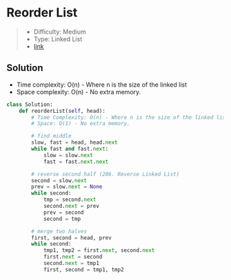 # Reorder List

> - Difficulty: Medium
> - Type: Linked List
> - [link](https://leetcode.com/problems/reorder-list/)

## Solution
- Time complexity: O(n) - Where n is the size of the linked list
- Space complexity: O(n) - No extra memory.

```python
class Solution:
    def reorderList(self, head):
        # Time Complexity: O(n) - Where n is the size of the linked list
        # Space: O(1) - No extra memory.

        # find middle
        slow, fast = head, head.next
        while fast and fast.next:
            slow = slow.next
            fast = fast.next.next

        # reverse second half (206. Reverse Linked List)
        second = slow.next
        prev = slow.next = None
        while second:
            tmp = second.next
            second.next = prev
            prev = second
            second = tmp

        # merge two halves
        first, second = head, prev
        while second:
            tmp1, tmp2 = first.next, second.next
            first.next = second
            second.next = tmp1
            first, second = tmp1, tmp2
```